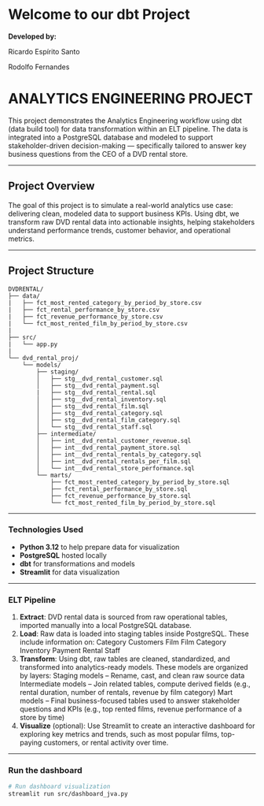 # Welcome to our dbt Project

**Developed by:**

Ricardo Espírito Santo

Rodolfo Fernandes

# ANALYTICS ENGINEERING PROJECT

This project demonstrates the Analytics Engineering workflow using dbt (data build tool) for data transformation within an ELT pipeline. The data is integrated into a PostgreSQL database and modeled to support stakeholder-driven decision-making — specifically tailored to answer key business questions from the CEO of a DVD rental store.

---

## Project Overview

The goal of this project is to simulate a real-world analytics use case: delivering clean, modeled data to support business KPIs. Using dbt, we transform raw DVD rental data into actionable insights, helping stakeholders understand performance trends, customer behavior, and operational metrics.

---

## Project Structure

```text
DVDRENTAL/
├── data/
|   ├── fct_most_rented_category_by_period_by_store.csv
|   ├── fct_rental_performance_by_store.csv
|   ├── fct_revenue_performance_by_store.csv
|   └── fct_most_rented_film_by_period_by_store.csv        
|
├── src/
|   └── app.py
|
└── dvd_rental_proj/
    └── models/
        ├── staging/
        │   ├── stg__dvd_rental_customer.sql
        │   ├── stg__dvd_rental_payment.sql
        |   ├── stg__dvd_rental_rental.sql
        │   ├── stg__dvd_rental_inventory.sql
        │   ├── stg__dvd_rental_film.sql
        │   ├── stg__dvd_rental_category.sql
        │   ├── stg__dvd_rental_film_category.sql
        │   └── stg__dvd_rental_staff.sql
        ├── intermediate/
        │   ├── int__dvd_rental_customer_revenue.sql
        │   ├── int__dvd_rental_payment_store.sql
        │   ├── int__dvd_rental_rentals_by_category.sql
        │   ├── int__dvd_rental_rentals_per_film.sql
        │   └── int__dvd_rental_store_performance.sql
        └── marts/
            ├── fct_most_rented_category_by_period_by_store.sql
            ├── fct_rental_performance_by_store.sql
            ├── fct_revenue_performance_by_store.sql
            └── fct_most_rented_film_by_period_by_store.sql        

```

---
### Technologies Used

- **Python 3.12** to help prepare data for visualization
- **PostgreSQL** hosted locally
- **dbt** for transformations and models
- **Streamlit** for data visualization
---

### ELT Pipeline

1. **Extract**: DVD rental data is sourced from raw operational tables, imported manually into a local PostgreSQL database.
2. **Load**: Raw data is loaded into staging tables inside PostgreSQL. These include information on:
Category
Customers
Film
Film Category
Inventory
Payment
Rental
Staff
3. **Transform**: Using dbt, raw tables are cleaned, standardized, and transformed into analytics-ready models.
These models are organized by layers:
Staging models – Rename, cast, and clean raw source data
Intermediate models – Join related tables, compute derived fields (e.g., rental duration, number of rentals, revenue by film category)
Mart models – Final business-focused tables used to answer stakeholder questions and KPIs (e.g., top rented films, revenue performance of a store by time)
4. **Visualize** (optional): Use Streamlit to create an interactive dashboard for exploring key metrics and trends, such as most popular films, top-paying customers, or rental activity over time.
---

### Run the dashboard

```bash
# Run dashboard visualization
streamlit run src/dashboard_jva.py
```
